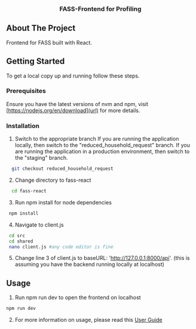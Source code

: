 <h3 align="center">FASS-Frontend for Profiling</h3>
</div>

<!-- ABOUT THE PROJECT -->
## About The Project

Frontend for FASS built with React.

<!-- GETTING STARTED -->
## Getting Started

To get a local copy up and running follow these steps.

### Prerequisites
Ensure you have the latest versions of nvm and npm, visit [https://nodejs.org/en/download](url) for more details.

### Installation

1. Switch to the appropriate branch
If you are running the application locally, then switch to the "reduced_household_request" branch.  If you are running the application in a production environment, then switch to the "staging" branch.
```sh
  git checkout reduced_household_request 
  ``` 

2. Change directory to fass-react
```sh
  cd fass-react 
  ```

3.  Run npm install for node dependencies
 ```sh
  npm install 
  ``` 

4. Navigate to client.js 
```sh
 cd src
 cd shared
 nano client.js #any code editor is fine
 ```

5. Change line 3 of client.js to baseURL: 'http://127.0.0.1:8000/api'. (this is assuming you have the backend running locally at localhost)

<!-- USAGE EXAMPLES -->
## Usage
1. Run npm run dev to open the frontend on localhost
  ```sh
  npm run dev
  ```
2. For more information on usage, please read this [User Guide](assets/FASS_User_Guide.pdf)

<!-- MARKDOWN LINKS & IMAGES -->
<!-- https://www.markdownguide.org/basic-syntax/#reference-style-links -->
[contributors-shield]: https://img.shields.io/github/contributors/github_username/repo_name.svg?style=for-the-badge
[contributors-url]: https://github.com/github_username/repo_name/graphs/contributors
[forks-shield]: https://img.shields.io/github/forks/github_username/repo_name.svg?style=for-the-badge
[forks-url]: https://github.com/github_username/repo_name/network/members
[stars-shield]: https://img.shields.io/github/stars/github_username/repo_name.svg?style=for-the-badge
[stars-url]: https://github.com/github_username/repo_name/stargazers
[issues-shield]: https://img.shields.io/github/issues/github_username/repo_name.svg?style=for-the-badge
[issues-url]: https://github.com/github_username/repo_name/issues
[license-shield]: https://img.shields.io/github/license/github_username/repo_name.svg?style=for-the-badge
[license-url]: https://github.com/github_username/repo_name/blob/master/LICENSE.txt
[linkedin-shield]: https://img.shields.io/badge/-LinkedIn-black.svg?style=for-the-badge&logo=linkedin&colorB=555
[linkedin-url]: https://linkedin.com/in/linkedin_username
[product-screenshot]: images/screenshot.png
[Next.js]: https://img.shields.io/badge/next.js-000000?style=for-the-badge&logo=nextdotjs&logoColor=white
[Next-url]: https://nextjs.org/
[React.js]: https://img.shields.io/badge/React-20232A?style=for-the-badge&logo=react&logoColor=61DAFB
[React-url]: https://reactjs.org/
[Vue.js]: https://img.shields.io/badge/Vue.js-35495E?style=for-the-badge&logo=vuedotjs&logoColor=4FC08D
[Vue-url]: https://vuejs.org/
[Angular.io]: https://img.shields.io/badge/Angular-DD0031?style=for-the-badge&logo=angular&logoColor=white
[Angular-url]: https://angular.io/
[Svelte.dev]: https://img.shields.io/badge/Svelte-4A4A55?style=for-the-badge&logo=svelte&logoColor=FF3E00
[Svelte-url]: https://svelte.dev/
[Laravel.com]: https://img.shields.io/badge/Laravel-FF2D20?style=for-the-badge&logo=laravel&logoColor=white
[Laravel-url]: https://laravel.com
[Bootstrap.com]: https://img.shields.io/badge/Bootstrap-563D7C?style=for-the-badge&logo=bootstrap&logoColor=white
[Bootstrap-url]: https://getbootstrap.com
[JQuery.com]: https://img.shields.io/badge/jQuery-0769AD?style=for-the-badge&logo=jquery&logoColor=white
[JQuery-url]: https://jquery.com 
